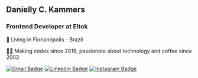 ## Danielly C. Kammers

### Frontend Developer at Eltok

📍 Living in Florianópolis - Brazil

👩‍💻 Making codes since 2019, passionate about technology and coffee since 2002.

[![Gmail Badge](https://img.shields.io/badge/-Gmail-ea4335?style=flat-square&logo=Gmail&logoColor=white&link=mailto:dany.kammers@hotmail.com)](mailto:dany.kammers@hotmail.com) 
[![Linkedin Badge](https://img.shields.io/badge/-LinkedIn-blue?style=flat-square&logo=Linkedin&logoColor=white&link=https://www.linkedin.com/in/daniellykammers/)](https://www.linkedin.com/in/daniellykammers/) 
[![Instagram Badge](https://img.shields.io/badge/-Instagram-bc0094?style=flat-square&logo=Instagram&logoColor=white&link=https://www.instagram.com/daniellykammers/)](https://www.instagram.com/daniellykammers/)
